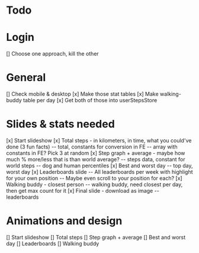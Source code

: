 # Todo

# Login

[] Choose one approach, kill the other

# General

[] Check mobile & desktop
[x] Make those stat tables
[x] Make walking-buddy table per day
[x] Get both of those into userStepsStore

# Slides & stats needed

[x] Start slideshow
[x] Total steps - in kilometers, in time, what you could've done (3 fun facts)
-- total, constants for conversion in FE
-- array with constants in FE? Pick 3 at random
[x] Step graph + average - maybe how much % more/less that is than world average?
-- steps data, constant for world steps
-- dog and human percentiles
[x] Best and worst day
-- top day, worst day
[x] Leaderboards slide
-- All leaderboards per week with highlight for your own position
-- Maybe even scroll to your position for each?
[x] Walking buddy - closest person
-- walking buddy, need closest per day, then get max count for it
[x] Final slide - download as image
-- leaderboards

# Animations and design

[] Start slideshow
[] Total steps
[] Step graph + average
[] Best and worst day
[] Leaderboards
[] Walking buddy
